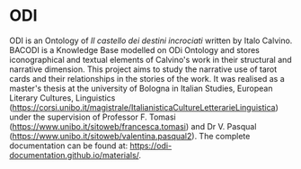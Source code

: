 # ODI
ODI is an Ontology of _Il castello dei destini incrociati_ written by Italo Calvino. 
BACODI is a Knowledge Base modelled on ODi Ontology and stores iconographical and textual elements of Calvino's work in their structural and narrative dimension.
This project aims to study the narrative use of tarot cards and their relationships in the stories of the work. 
It was realised as a master's thesis at the university of Bologna in Italian Studies, European Literary Cultures, Linguistics (https://corsi.unibo.it/magistrale/ItalianisticaCultureLetterarieLinguistica) under the supervision of Professor F. Tomasi (https://www.unibo.it/sitoweb/francesca.tomasi) and Dr V. Pasqual (https://www.unibo.it/sitoweb/valentina.pasqual2).
The complete documentation can be found at: https://odi-documentation.github.io/materials/.
